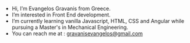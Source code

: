 - Hi, I’m Evangelos Gravanis from Greece.
- I’m interested in Front End development.
- I’m currently learning vanilla Javascript, HTML, CSS and Angular while pursuing a Master's in Mechanical Engineering.
- You can reach me at : gravanisevangelos@gmail.com

<!---
Qbreek/Qbreek is a ✨ special ✨ repository because its `README.md` (this file) appears on your GitHub profile.
You can click the Preview link to take a look at your changes.
--->

